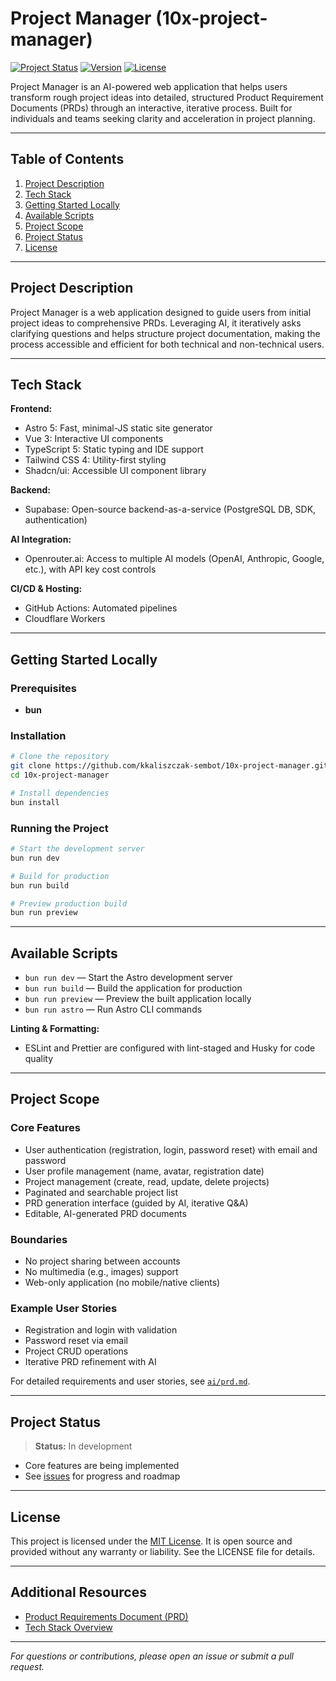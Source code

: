 # Project Manager (10x-project-manager)

[![Project Status](https://img.shields.io/badge/status-in_development-yellow)](https://github.com/kkaliszczak-sembot/10x-project-manager)
[![Version](https://img.shields.io/badge/version-0.0.1-blue)](package.json)
[![License](https://img.shields.io/badge/license-MIT-green)](./LICENSE)

Project Manager is an AI-powered web application that helps users transform rough project ideas into detailed, structured Product Requirement Documents (PRDs) through an interactive, iterative process. Built for individuals and teams seeking clarity and acceleration in project planning.

---

## Table of Contents

1. [Project Description](#project-description)
2. [Tech Stack](#tech-stack)
3. [Getting Started Locally](#getting-started-locally)
4. [Available Scripts](#available-scripts)
5. [Project Scope](#project-scope)
6. [Project Status](#project-status)
7. [License](#license)

---

## Project Description

Project Manager is a web application designed to guide users from initial project ideas to comprehensive PRDs. Leveraging AI, it iteratively asks clarifying questions and helps structure project documentation, making the process accessible and efficient for both technical and non-technical users.

---

## Tech Stack

**Frontend:**

- Astro 5: Fast, minimal-JS static site generator
- Vue 3: Interactive UI components
- TypeScript 5: Static typing and IDE support
- Tailwind CSS 4: Utility-first styling
- Shadcn/ui: Accessible UI component library

**Backend:**

- Supabase: Open-source backend-as-a-service (PostgreSQL DB, SDK, authentication)

**AI Integration:**

- Openrouter.ai: Access to multiple AI models (OpenAI, Anthropic, Google, etc.), with API key cost controls

**CI/CD & Hosting:**

- GitHub Actions: Automated pipelines
- Cloudflare Workers

---

## Getting Started Locally

### Prerequisites

- **bun**

### Installation

```bash
# Clone the repository
git clone https://github.com/kkaliszczak-sembot/10x-project-manager.git
cd 10x-project-manager

# Install dependencies
bun install
```

### Running the Project

```bash
# Start the development server
bun run dev

# Build for production
bun run build

# Preview production build
bun run preview
```

---

## Available Scripts

- `bun run dev` — Start the Astro development server
- `bun run build` — Build the application for production
- `bun run preview` — Preview the built application locally
- `bun run astro` — Run Astro CLI commands

**Linting & Formatting:**

- ESLint and Prettier are configured with lint-staged and Husky for code quality

---

## Project Scope

### Core Features

- User authentication (registration, login, password reset) with email and password
- User profile management (name, avatar, registration date)
- Project management (create, read, update, delete projects)
- Paginated and searchable project list
- PRD generation interface (guided by AI, iterative Q&A)
- Editable, AI-generated PRD documents

### Boundaries

- No project sharing between accounts
- No multimedia (e.g., images) support
- Web-only application (no mobile/native clients)

### Example User Stories

- Registration and login with validation
- Password reset via email
- Project CRUD operations
- Iterative PRD refinement with AI

For detailed requirements and user stories, see [`ai/prd.md`](./ai/prd.md).

---

## Project Status

> **Status:** In development

- Core features are being implemented
- See [issues](https://github.com/kkaliszczak-sembot/10x-project-manager/issues) for progress and roadmap

---

## License

This project is licensed under the [MIT License](./LICENSE). It is open source and provided without any warranty or liability. See the LICENSE file for details.

---

## Additional Resources

- [Product Requirements Document (PRD)](./ai/prd.md)
- [Tech Stack Overview](./ai/tech-stack.md)

---

_For questions or contributions, please open an issue or submit a pull request._
